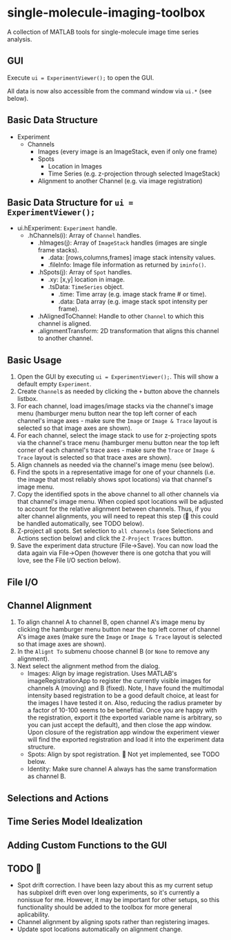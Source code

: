 # single-molecule-imaging-toolbox
A collection of MATLAB tools for single-molecule image time series analysis.

## GUI

Execute `ui = ExperimentViewer();` to open the GUI.

All data is now also accessible from the command window via `ui.*` (see below).

## Basic Data Structure

* Experiment
    * Channels
        * Images (every image is an ImageStack, even if only one frame)
        * Spots
            * Location in Images
            * Time Series (e.g. z-projection through selected ImageStack)
        * Alignment to another Channel (e.g. via image registration)

## Basic Data Structure for `ui = ExperimentViewer();`

* ui.hExperiment: `Experiment` handle.
    * .hChannels(i): Array of `Channel` handles.
        * .hImages(j): Array of `ImageStack` handles (images are single frame stacks).
            * .data: [rows,columns,frames] image stack intensity values.
            * .fileInfo: Image file information as returned by `iminfo()`.
        * .hSpots(j): Array of `Spot` handles.
            * .xy: [x,y] location in image.
            * .tsData: `TimeSeries` object.
                * .time: Time array (e.g. image stack frame # or time).
                * .data: Data array (e.g. image stack spot intensity per frame).
        * .hAlignedToChannel: Handle to other `Channel` to which this channel is aligned.
        * .alignmentTransform: 2D transformation that aligns this channel to another channel.

## Basic Usage

1. Open the GUI by executing `ui = ExperimentViewer();`. This will show a default empty `Experiment`.
2. Create `Channel`s as needed by clicking the `+` button above the channels listbox.
3. For each channel, load images/image stacks via the channel's image menu (hamburger menu button near the top left corner of each channel's image axes - make sure the `Image` or `Image & Trace` layout is selected so that image axes are shown).
4. For each channel, select the image stack to use for z-projecting spots via the channel's trace menu (hamburger menu button near the top left corner of each channel's trace axes - make sure the `Trace` or `Image & Trace` layout is selected so that trace axes are shown).
5. Align channels as needed via the channel's image menu (see below).
6. Find the spots in a representative image for one of your channels (i.e. the image that most reliably shows spot locations) via that channel's image menu.
7. Copy the identified spots in the above channel to all other channels via that channel's image menu. When copied spot locations will be adjusted to account for the relative alignment between channels. Thus, if you alter channel alignments, you will need to repeat this step (:construction: this could be handled automatically, see TODO below).
8. Z-project all spots. Set selection to `all channels` (see Selections and Actions section below) and click the `Z-Project Traces` button.
9. Save the experiment data structure (File->Save). You can now load the data again via File->Open (however there is one gotcha that you will love, see the File I/O section below).

## File I/O

## Channel Alignment

1. To align channel A to channel B, open channel A's image menu by clicking the hamburger menu button near the top left corner of channel A's image axes (make sure the `Image` or `Image & Trace` layout is selected so that image axes are shown).
2. In the `Alignt To` submenu choose channel B (or `None` to remove any alignment).
3. Next select the alignment method from the dialog.
    * Images: Align by image registration. Uses MATLAB's imageRegistrationApp to register the currently visible images for channels A (moving) and B (fixed). Note, I have found the multimodal intensity based registration to be a good default choice, at least for the images I have tested it on. Also, reducing the radius prameter by a factor of 10-100 seems to be benefitial. Once you are happy with the registration, export it (the exported variable name is arbitrary, so you can just accept the default), and then close the app window. Upon closure of the registration app window the experiment viewer will find the exported registration and load it into the experiment data structure.
    * Spots: Align by spot registration. :construction: Not yet implemented, see TODO below.
    * Identity: Make sure channel A always has the same transformation as channel B.

## Selections and Actions

## Time Series Model Idealization

## Adding Custom Functions to the GUI

## TODO :construction:

* Spot drift correction. I have been lazy about this as my current setup has subpixel drift even over long experiments, so it's currently a nonissue for me. However, it may be important for other setups, so this functionality should be added to the toolbox for more general aplicability.
* Channel alignment by aligning spots rather than registering images.
* Update spot locations automatically on alignment change.
